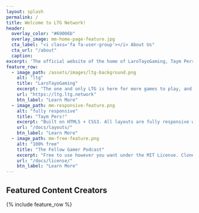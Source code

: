 ```yaml
---
layout: splash
permalink: /
title: Welcome to LTG Network!
header:
  overlay_color: "#69006b"
  overlay_image: mm-home-page-feature.jpg
  cta_label: "<i class='fa fa-user-group'></i> About Us"
  cta_url: "/about"
  caption:
excerpt: 'The official website of the home of LaroTayoGaming, Taym Pers! and The Fellow Gamer Podcast.<br />'
feature_row:
  - image_path: /assets/images/ltg-background.png
    alt: "ltg"
    title: "LaroTayoGaming"
    excerpt: "The one and only LTG is here for more games to play, and more content to slay!"
    url: "https://ltg.ltg.network"
    btn_label: "Learn More"
  - image_path: mm-responsive-feature.png
    alt: "fully responsive"
    title: "Taym Pers!"
    excerpt: "Built on HTML5 + CSS3. All layouts are fully responsive with helpers to augment your content."
    url: "/docs/layouts/"
    btn_label: "Learn More"
  - image_path: mm-free-feature.png
    alt: "100% free"
    title: "The Fellow Gamer Podcast"
    excerpt: "Free to use however you want under the MIT License. Clone it, fork it, customize it, whatever!"
    url: "/docs/license/"
    btn_label: "Learn More"
---
```


## Featured Content Creators

{% include feature_row %}
